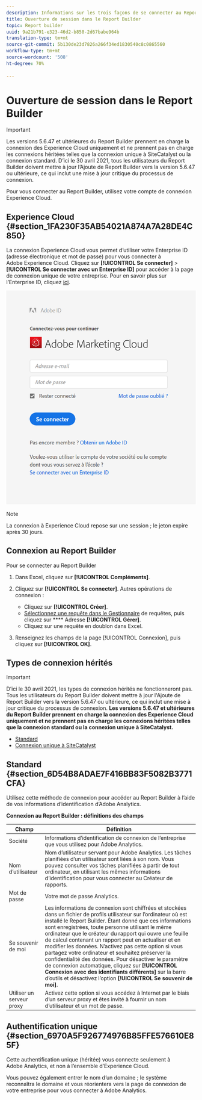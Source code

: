```yaml
---
description: Informations sur les trois façons de se connecter au Report Builder.
title: Ouverture de session dans le Report Builder
topic: Report builder
uuid: 9a21b791-e323-46d2-b850-2d67babe964b
translation-type: tm+mt
source-git-commit: 5b130de23d7826a266f34ed1830540c8c0865560
workflow-type: tm+mt
source-wordcount: '508'
ht-degree: 70%

---
```



# Ouverture de session dans le Report Builder

>[!IMPORTANT]
>
>Les versions 5.6.47 et ultérieures du Report Builder prennent en charge la connexion des Experience Cloud uniquement et ne prennent pas en charge les connexions héritées telles que la connexion unique à SiteCatalyst ou la connexion standard. D’ici le 30 avril 2021, tous les utilisateurs du Report Builder doivent mettre à jour l’Ajoute de Report Builder vers la version 5.6.47 ou ultérieure, ce qui inclut une mise à jour critique du processus de connexion.

Pour vous connecter au Report Builder, utilisez votre compte de connexion Experience Cloud.

## Experience Cloud {#section_1FA230F35AB54021A874A7A28DE4C850}

La connexion Experience Cloud vous permet d’utiliser votre Enterprise ID (adresse électronique et mot de passe) pour vous connecter à Adobe Experience Cloud. Cliquez sur **[!UICONTROL Se connecter]** > **[!UICONTROL Se connecter avec un Enterprise ID]** pour accéder à la page de connexion unique de votre entreprise. Pour en savoir plus sur l’Enterprise ID, cliquez [ici](https://helpx.adobe.com/fr/enterprise/kb/enterprise-id-faq.html#whatis).

![](assets/adobe_id_login.png)

>[!NOTE]
>
>La connexion à Experience Cloud repose sur une session ; le jeton expire après 30 jours.

## Connexion au Report Builder

Pour se connecter au Report Builder

1. Dans Excel, cliquez sur **[!UICONTROL Compléments]**.
1. Cliquez sur **[!UICONTROL Se connecter]**. Autres opérations de connexion :

   * Cliquez sur **[!UICONTROL Créer]**.
   * [Sélectionnez une requête dans le Gestionnaire](/help/analyze/report-builder/manage-requests/r-arb-manage-requests.md) de requêtes, puis cliquez sur  **** Adresse  **[!UICONTROL Gérer]**.
   * Cliquez sur une requête en doublon dans Excel.

1. Renseignez les champs de la page [!UICONTROL Connexion], puis cliquez sur **[!UICONTROL OK]**.

## Types de connexion hérités

>[!IMPORTANT]
>
>D’ici le 30 avril 2021, les types de connexion hérités ne fonctionneront pas. Tous les utilisateurs du Report Builder doivent mettre à jour l&#39;Ajoute de Report Builder vers la version 5.6.47 ou ultérieure, ce qui inclut une mise à jour critique du processus de connexion. **Les versions 5.6.47 et ultérieures du Report Builder prennent en charge la connexion des Experience Cloud uniquement et ne prennent pas en charge les connexions héritées telles que la connexion standard ou la connexion unique à SiteCatalyst.**

<!-- ![](assets/login_screen.png) -->

* [Standard](/help/analyze/report-builder/setup/login.md#section_6D54B8ADAE7F416BB83F5082B3771CFA)
* [Connexion unique à SiteCatalyst](/help/analyze/report-builder/setup/login.md#section_6970A5F926774976B85FFE576610E85F)

## Standard {#section_6D54B8ADAE7F416BB83F5082B3771CFA}

Utilisez cette méthode de connexion pour accéder au Report Builder à l’aide de vos informations d’identification d’Adobe Analytics.

**Connexion au Report Builder : définitions des champs**

| Champ | Définition |
|--- |--- |
| Société | Informations d’identification de connexion de l’entreprise que vous utilisez pour Adobe Analytics. |
| Nom d’utilisateur | Nom d’utilisateur servant pour Adobe Analytics. Les tâches planifiées d’un utilisateur sont liées à son nom. Vous pouvez consulter vos tâches planifiées à partir de tout ordinateur, en utilisant les mêmes informations d’identification pour vous connecter au Créateur de rapports. |
| Mot de passe | Votre mot de passe Analytics. |
| Se souvenir de moi | Les informations de connexion sont chiffrées et stockées dans un fichier de profils utilisateur sur l’ordinateur où est installé le Report Builder. Étant donné que ces informations sont enregistrées, toute personne utilisant le même ordinateur que le créateur du rapport qui ouvre une feuille de calcul contenant un rapport peut en actualiser et en modifier les données. N’activez pas cette option si vous partagez votre ordinateur et souhaitez préserver la confidentialité des données.  Pour désactiver le paramètre de connexion automatique, cliquez sur **[!UICONTROL Connexion avec des identifiants différents]** sur la barre d’outils et désactivez l’option **[!UICONTROL Se souvenir de moi]**. |
| Utiliser un serveur proxy | Activez cette option si vous accédez à Internet par le biais d’un serveur proxy et êtes invité à fournir un nom d’utilisateur et un mot de passe. |

## Authentification unique {#section_6970A5F926774976B85FFE576610E85F}

Cette authentification unique (héritée) vous connecte seulement à Adobe Analytics, et non à l’ensemble d’Experience Cloud.

Vous pouvez également entrer le nom d’un domaine ; le système reconnaîtra le domaine et vous réorientera vers la page de connexion de votre entreprise pour vous connecter à Adobe Analytics.
